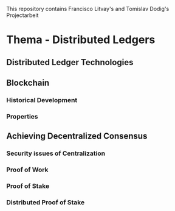 This repository contains Francisco Litvay's and Tomislav Dodig's Projectarbeit
# Thema - Distributed Ledgers

## Distributed Ledger Technologies
## Blockchain
### Historical Development
### Properties
## Achieving Decentralized Consensus
### Security issues of Centralization
### Proof of Work
### Proof of Stake
### Distributed Proof of Stake
